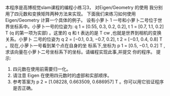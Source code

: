 本程序是高博视觉slam课程的编程小练习3， 对Eigen/Geometry 的使用
我分别用了四元数和变换矩阵两种方法来实现。
下面我们来练习如何使用 Eigen/Geometry 计算一个具体的例子。
设有小萝卜 1 一号和小萝卜二号位于世界坐标系中。小萝卜一号的位姿为: q 1 = [0.55, 0.3, 0.2, 0.2], t 1 =
[0.7, 1.1, 0.2] T (q 的第一项为实部)
。这里的 q 和 t 表达的是 T cw ,也就是世界到相机的变换关系。小萝卜
二号的位姿为 q 2 = [−0.1, 0.3, −0.7, 0.2], t 2 = [−0.1, 0.4, 0.8] T 。现在,小萝卜一号看到某个点在自身的坐
标系下,坐标为 p 1 = [0.5, −0.1, 0.2] T ,求该向量在小萝卜二号坐标系下的坐标。请编程实现此事,并提交
你的程序。
提示:
1. 四元数在使用前需要归一化。
2. 请注意 Eigen 在使用四元数时的虚部和实部顺序。
3. 参考答案为 p 2 = [1.08228, 0.663509, 0.686957] T 。你可以用它验证程序是否正确。
